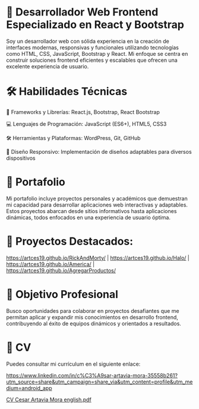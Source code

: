 # 💼 Desarrollador Web Frontend Especializado en React y Bootstrap
Soy un desarrollador web con sólida experiencia en la creación de interfaces modernas, responsivas y funcionales utilizando tecnologías como HTML, CSS, JavaScript, Bootstrap y React. Mi enfoque se centra en construir soluciones frontend eficientes y escalables que ofrecen una excelente experiencia de usuario.

# 🛠️ Habilidades Técnicas
🔧 Frameworks y Librerías: React.js, Bootstrap, React Bootstrap

💻 Lenguajes de Programación: JavaScript (ES6+), HTML5, CSS3

🛠️ Herramientas y Plataformas: WordPress, Git, GitHub

📱 Diseño Responsivo: Implementación de diseños adaptables para diversos dispositivos

# 📂 Portafolio
Mi portafolio incluye proyectos personales y académicos que demuestran mi capacidad para desarrollar aplicaciones web interactivas y adaptables. Estos proyectos abarcan desde sitios informativos hasta aplicaciones dinámicas, todos enfocados en una experiencia de usuario óptima.

# 🔗 Proyectos Destacados:

https://artces19.github.io/RickAndMorty/ | 
https://artces19.github.io/Halo/ | 
https://artces19.github.io/America/ | 
https://artces19.github.io/AgregarProductos/

# 🚀 Objetivo Profesional
Busco oportunidades para colaborar en proyectos desafiantes que me permitan aplicar y expandir mis conocimientos en desarrollo frontend, contribuyendo al éxito de equipos dinámicos y orientados a resultados.

# 📄 CV
Puedes consultar mi currículum en el siguiente enlace:

https://www.linkedin.com/in/c%C3%A9sar-artavia-mora-35558b261?utm_source=share&utm_campaign=share_via&utm_content=profile&utm_medium=android_app



 
[CV Cesar Artavia Mora english.pdf](https://github.com/user-attachments/files/21675535/CV.Cesar.Artavia.Mora.english.pdf)

